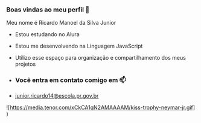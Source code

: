 ### Boas vindas ao meu perfil 💙

Meu nome é Ricardo Manoel da Silva Junior

- Estou estudando no Alura
- Estou me desenvolvendo na Linguagem JavaScript
- Utilizo esse espaço para organização e compartilhamento dos meus projetos
  
- ### Você entra em contato comigo em 📫

- junior.ricardo14@escola.pr.gov.br

![https://media.tenor.com/xCkCA1qN2AMAAAAM/kiss-trophy-neymar-jr.gif]
)
